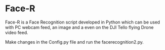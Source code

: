 # Face-R 
Face-R is a Face Recognition script developed in Python which can be used with PC webcam feed, an image and a even on the DJI Tello flying Drone video feed.

Make changes in the Config.py file and run the facerecognition2.py. 
